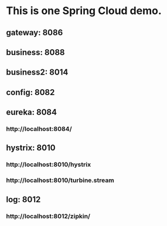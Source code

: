 # This is one Spring Cloud demo.

## gateway:     8086

## business:    8088

## business2:   8014



## config:      8082

## eureka:      8084
### http://localhost:8084/

## hystrix:     8010

### http://localhost:8010/hystrix
### http://localhost:8010/turbine.stream

## log:         8012

### http://localhost:8012/zipkin/
